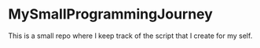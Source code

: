 # MySmallProgrammingJourney

This is a small repo where I keep track of the script that I create for my self.

